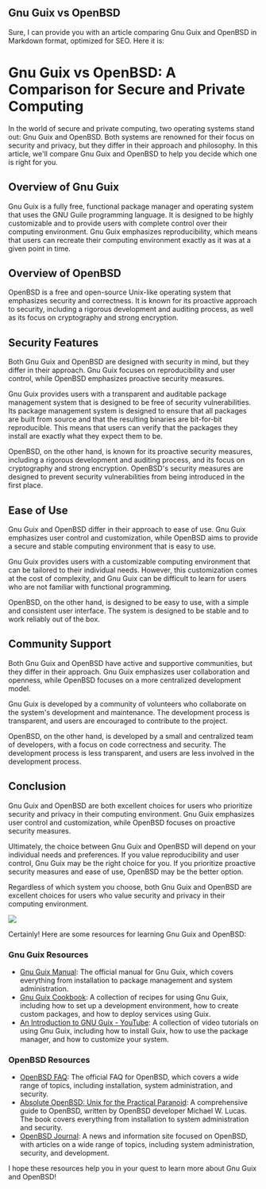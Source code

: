 

## Gnu Guix vs OpenBSD

Sure, I can provide you with an article comparing Gnu Guix and OpenBSD in Markdown format, optimized for SEO. Here it is:

# Gnu Guix vs OpenBSD: A Comparison for Secure and Private Computing

In the world of secure and private computing, two operating systems stand out: Gnu Guix and OpenBSD. Both systems are renowned for their focus on security and privacy, but they differ in their approach and philosophy. In this article, we'll compare Gnu Guix and OpenBSD to help you decide which one is right for you.

## Overview of Gnu Guix

Gnu Guix is a fully free, functional package manager and operating system that uses the GNU Guile programming language. It is designed to be highly customizable and to provide users with complete control over their computing environment. Gnu Guix emphasizes reproducibility, which means that users can recreate their computing environment exactly as it was at a given point in time.

## Overview of OpenBSD

OpenBSD is a free and open-source Unix-like operating system that emphasizes security and correctness. It is known for its proactive approach to security, including a rigorous development and auditing process, as well as its focus on cryptography and strong encryption.

## Security Features

Both Gnu Guix and OpenBSD are designed with security in mind, but they differ in their approach. Gnu Guix focuses on reproducibility and user control, while OpenBSD emphasizes proactive security measures.

Gnu Guix provides users with a transparent and auditable package management system that is designed to be free of security vulnerabilities. Its package management system is designed to ensure that all packages are built from source and that the resulting binaries are bit-for-bit reproducible. This means that users can verify that the packages they install are exactly what they expect them to be.

OpenBSD, on the other hand, is known for its proactive security measures, including a rigorous development and auditing process, and its focus on cryptography and strong encryption. OpenBSD's security measures are designed to prevent security vulnerabilities from being introduced in the first place.

## Ease of Use

Gnu Guix and OpenBSD differ in their approach to ease of use. Gnu Guix emphasizes user control and customization, while OpenBSD aims to provide a secure and stable computing environment that is easy to use.

Gnu Guix provides users with a customizable computing environment that can be tailored to their individual needs. However, this customization comes at the cost of complexity, and Gnu Guix can be difficult to learn for users who are not familiar with functional programming.

OpenBSD, on the other hand, is designed to be easy to use, with a simple and consistent user interface. The system is designed to be stable and to work reliably out of the box.

## Community Support

Both Gnu Guix and OpenBSD have active and supportive communities, but they differ in their approach. Gnu Guix emphasizes user collaboration and openness, while OpenBSD focuses on a more centralized development model.

Gnu Guix is developed by a community of volunteers who collaborate on the system's development and maintenance. The development process is transparent, and users are encouraged to contribute to the project.

OpenBSD, on the other hand, is developed by a small and centralized team of developers, with a focus on code correctness and security. The development process is less transparent, and users are less involved in the development process.

## Conclusion

Gnu Guix and OpenBSD are both excellent choices for users who prioritize security and privacy in their computing environment. Gnu Guix emphasizes user control and customization, while OpenBSD focuses on proactive security measures.

Ultimately, the choice between Gnu Guix and OpenBSD will depend on your individual needs and preferences. If you value reproducibility and user control, Gnu Guix may be the right choice for you. If you prioritize proactive security measures and ease of use, OpenBSD may be the better option.

Regardless of which system you choose, both Gnu Guix and OpenBSD are excellent choices for users who value security and privacy in their computing environment.

![](C:\Users\Sero\Documents\ShareX\Screenshots\2023-05\chrome_4nnuzGPrIL.png)



Certainly! Here are some resources for learning Gnu Guix and OpenBSD:

### Gnu Guix Resources

- [Gnu Guix Manual](https://guix.gnu.org/manual/en/html_node/index.html): The official manual for Gnu Guix, which covers everything from installation to package management and system administration.
- [Gnu Guix Cookbook](https://guix.gnu.org/cookbook/en/html_node/index.html): A collection of recipes for using Gnu Guix, including how to set up a development environment, how to create custom packages, and how to deploy services using Guix.
- [An Introduction to GNU Guix - YouTube](https://www.youtube.com/watch?v=iBaqOK75cho): A collection of video tutorials on using Gnu Guix, including how to install Guix, how to use the package manager, and how to customize your system.

### OpenBSD Resources

- [OpenBSD FAQ](https://www.openbsd.org/faq/): The official FAQ for OpenBSD, which covers a wide range of topics, including installation, system administration, and security.
- [Absolute OpenBSD: Unix for the Practical Paranoid](https://nostarch.com/openbsd2e): A comprehensive guide to OpenBSD, written by OpenBSD developer Michael W. Lucas. The book covers everything from installation to system administration and security.
- [OpenBSD Journal](https://undeadly.org/): A news and information site focused on OpenBSD, with articles on a wide range of topics, including system administration, security, and development.

I hope these resources help you in your quest to learn more about Gnu Guix and OpenBSD!
